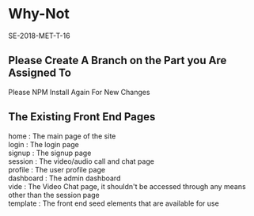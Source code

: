 # Why-Not

SE-2018-MET-T-16

## Please Create A Branch on the Part you Are Assigned To

Please NPM Install Again For New Changes

## The Existing Front End Pages

home : The main page of the site<br>
login : The login page<br>
signup : The signup page<br>
session : The video/audio call and chat page<br>
profile : The user profile page<br>
dashboard : The admin dashboard<br>
vide : The Video Chat page, it shouldn't be accessed through any means other than the session page<br>
template : The front end seed elements that are available for use<br>
